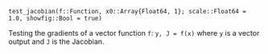 ```
test_jacobian(f::Function, x0::Array{Float64, 1}; scale::Float64 = 1.0, showfig::Bool = true)
```

Testing the gradients of a vector function `f`: `y, J = f(x)` where `y` is a vector output and `J` is the Jacobian.
